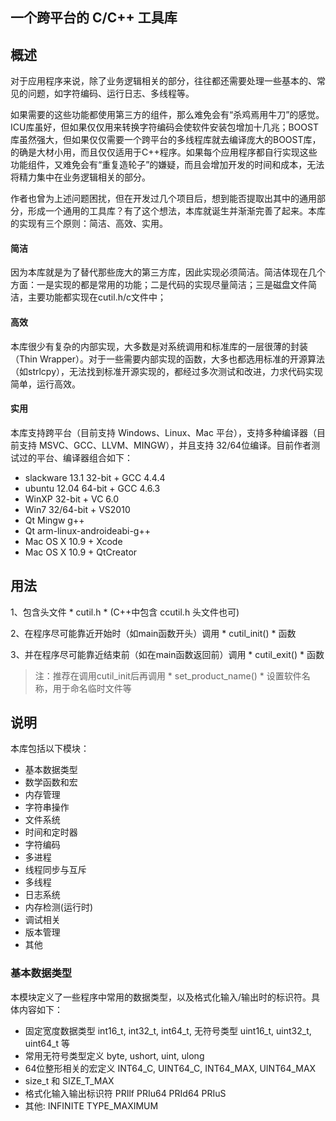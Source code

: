 ## 一个跨平台的 C/C++ 工具库

## 概述

对于应用程序来说，除了业务逻辑相关的部分，往往都还需要处理一些基本的、常见的问题，如字符编码、运行日志、多线程等。

如果需要的这些功能都使用第三方的组件，那么难免会有“杀鸡焉用牛刀”的感觉。ICU库虽好，但如果仅仅用来转换字符编码会使软件安装包增加十几兆；BOOST库虽然强大，但如果仅仅需要一个跨平台的多线程库就去编译庞大的BOOST库，的确是大材小用，而且仅仅适用于C++程序。如果每个应用程序都自行实现这些功能组件，又难免会有“重复造轮子”的嫌疑，而且会增加开发的时间和成本，无法将精力集中在业务逻辑相关的部分。

作者也曾为上述问题困扰，但在开发过几个项目后，想到能否提取出其中的通用部分，形成一个通用的工具库？有了这个想法，本库就诞生并渐渐完善了起来。本库的实现有三个原则：简洁、高效、实用。

#### 简洁

因为本库就是为了替代那些庞大的第三方库，因此实现必须简洁。简洁体现在几个方面：一是实现的都是常用的功能；二是代码的实现尽量简洁；三是磁盘文件简洁，主要功能都实现在cutil.h/c文件中；

#### 高效

本库很少有复杂的内部实现，大多数是对系统调用和标准库的一层很薄的封装（Thin Wrapper）。对于一些需要内部实现的函数，大多也都选用标准的开源算法（如strlcpy），无法找到标准开源实现的，都经过多次测试和改进，力求代码实现简单，运行高效。

#### 实用

本库支持跨平台（目前支持 Windows、Linux、Mac 平台），支持多种编译器（目前支持 MSVC、GCC、LLVM、MINGW），并且支持 32/64位编译。目前作者测试过的平台、编译器组合如下：

* slackware 13.1 32-bit + GCC 4.4.4 
* ubuntu 12.04 64-bit + GCC 4.6.3 
* WinXP 32-bit + VC 6.0
* Win7 32/64-bit + VS2010
* Qt Mingw g++
* Qt arm-linux-androideabi-g++
* Mac OS X 10.9 + Xcode 
* Mac OS X 10.9 + QtCreator

## 用法
1、包含头文件 * cutil.h * (C++中包含 ccutil.h 头文件也可)

2、在程序尽可能靠近开始时（如main函数开头）调用 * cutil_init() * 函数

3、并在程序尽可能靠近结束前（如在main函数返回前）调用 * cutil_exit() * 函数

> 注：推荐在调用cutil_init后再调用 * set_product_name() * 设置软件名称，用于命名临时文件等

## 说明

本库包括以下模块：

* 基本数据类型
* 数学函数和宏
* 内存管理
* 字符串操作
* 文件系统
* 时间和定时器
* 字符编码
* 多进程
* 线程同步与互斥
* 多线程
* 日志系统
* 内存检测(运行时)
* 调试相关
* 版本管理
* 其他

### 基本数据类型

本模块定义了一些程序中常用的数据类型，以及格式化输入/输出时的标识符。具体内容如下：

* 固定宽度数据类型 int16_t, int32_t, int64_t, 无符号类型 uint16_t, uint32_t, uint64_t 等
* 常用无符号类型定义 byte, ushort, uint, ulong
* 64位整形相关的宏定义 INT64_C, UINT64_C, INT64_MAX, UINT64_MAX
* size_t 和 SIZE_T_MAX
* 格式化输入输出标识符 PRIlf PRIu64 PRId64 PRIuS
* 其他: INFINITE TYPE_MAXIMUM
